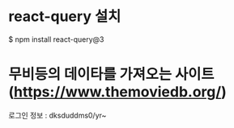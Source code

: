 # react-query 설치

$ npm install react-query@3

# 무비등의 데이타를 가져오는 사이트(https://www.themoviedb.org/)
로그인 정보 : dksduddms0/yr~
